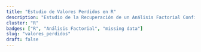 ```yaml
---
title: "Estudio de Valores Perdidos en R"
description: "Estudio de la Recuperación de un Análisis Factorial Confirmatorio sobre una matriz de varianzas y covarianzas cuyos datos presentaban valores perdidos."
cluster: "R"
badges: ["R", "Análisis Factorial", "missing data"]
slug: "valores_perdidos"
draft: false
---
```


